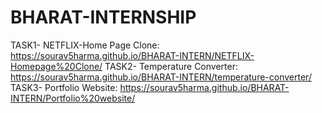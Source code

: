 # BHARAT-INTERNSHIP
TASK1- NETFLIX-Home Page Clone: https://sourav5harma.github.io/BHARAT-INTERN/NETFLIX-Homepage%20Clone/
TASK2- Temperature Converter: https://sourav5harma.github.io/BHARAT-INTERN/temperature-converter/         
TASK3- Portfolio Website: https://sourav5harma.github.io/BHARAT-INTERN/Portfolio%20website/
